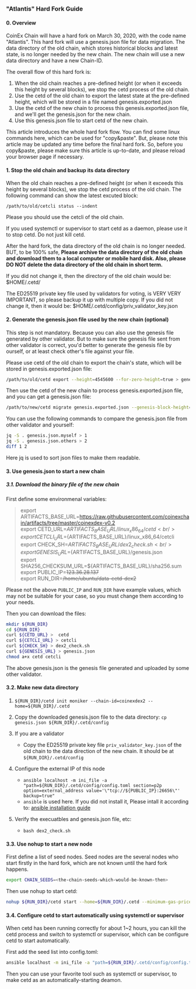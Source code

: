 ### "Atlantis" Hard Fork Guide

#### 0. Overview

CoinEx Chain will have a hard fork on March 30, 2020, with the code name "Atlantis". This hard fork will use a genesis.json file for data migration. The data directory of the old chain, which stores historical blocks and latest state, is no longer needed by the new chain. The new chain will use a new data directory and have a new Chain-ID.

The overall flow of this hard fork is:

1. When the old chain reaches a pre-defined height (or when it exceeds this height by several blocks), we stop the cetd process of the old chain.
2. Use the cetd of the old chain to export the latest state at the pre-defined height, which will be stored in a file named genesis.exported.json 
3. Use the cetd of the new chain to process this genesis.exported.json file, and we'll get the genesis.json for the new chain.
4. Use this genesis.json file to start cetd of the new chain.

This article introduces the whole hard fork flow. You can find some linux commands here, which can be used for "copy&paste". But, please note this article may be updated any time before the final hard fork. So, before you copy&paste, please make sure this article is up-to-date, and please reload your browser page if necessary.



#### 1. Stop the old chain and backup its data directory

When the old chain reaches a pre-defined height (or when it exceeds this height by several blocks), we stop the cetd process of the old chain. The following command can show the latest excuted block:

```
/path/to/old/cetcli status --indent
```

Please you should use the cetcli of the old chain.

If you used systemctl or supervisor to start cetd as a daemon, please use it to stop cetd. Do not just kill cetd.

After the hard fork, the data directory of the old chain is no longer needed. BUT, to be 100% safe, **Please archive the data directory of the old chain and download them to a local computer or mobile hard disk. Also, please DO NOT delete the data directory of the old chain in short term.**

If you did not change it, then the directory of the old chain would be: $HOME/.cetd/

The ED25519 private key file used by validators for voting, is VERY VERY IMPORTANT, so please backup it up with multiple copy. If you did not change it, then it would be: $HOME/.cetd/config/priv_validator_key.json 



#### 2. Generate the genesis.json file used by the new chain (optional)

This step is not mandatory. Because you can also use the genesis file generated by other validator. But to make sure the genesis file sent from other validator is correct, you'd better to generate the genesis file by ourself, or at least check other's file against your file.

Please use cetd of the old chain to export the chain's state, which will be stored in genesis.exported.json file:

```bash
/path/to/old/cetd export --height=4545600 --for-zero-height=true > genesis.exported.json
```

Then use the cetd of the new chain to process genesis.exported.json file, and you can get a genesis.json file:

```bash
/path/to/new/cetd migrate genesis.exported.json --genesis-block-height=4545600 --output genesis.json 

```

You can use the following commands to compare the genesis.json file from other validator and yourself:

```bash
jq -S . genesis.json.myself > 1
jq -S . genesis.json.others > 2
diff 1 2
```

Here jq is used to sort json files to make them readable.



#### 3. Use genesis.json to start a new chain

##### 3.1. Download the binary file of the new chain

First define some environmenal variables:


>  export ARTIFACTS_BASE_URL=https://raw.githubusercontent.com/coinexchain/artifacts/tree/master/coinexdex-v0.2 <br/>
>  export CETD_URL=${ARTIFACTS_BASE_URL}/linux_x86_64/cetd <br/>
>  export CETCLI_URL=${ARTIFACTS_BASE_URL}/linux_x86_64/cetcli <br/>
>  export CHECK_SH=${ARTIFACTS_BASE_URL}/dex2_check.sh <br/>
>  export GENESIS_URL=${ARTIFACTS_BASE_URL}/genesis.json <br/>
>  export SHA256_CHECKSUM_URL=${ARTIFACTS_BASE_URL}/sha256.sum <br/>
>  export PUBLIC_IP=~~123.36.28.137~~ <br/>
>  export RUN_DIR=~~/home/ubuntu/data-cetd-dex2~~ <br/>

Please not the above `PUBLIC_IP` and `RUN_DIR` have example values, which may not be suitable for your case, so you must change them according to your needs.

Then you can download the files:
```bash
mkdir ${RUN_DIR}
cd ${RUN_DIR}
curl ${CETD_URL} >  cetd
curl ${CETCLI_URL} > cetcli
curl ${CHECK_SH} > dex2_check.sh
curl ${GENESIS_URL} > genesis.json
chmod a+x cetd cetcli
```
The above genesis.json is the genesis file generated and uploaded by some other validator.



#### 3.2. Make new data directory

1. `${RUN_DIR}/cetd init moniker --chain-id=coinexdex2 --home=${RUN_DIR}/.cetd`
2. Copy the downloaded genesis.json file to the data directory: `cp genesis.json ${RUN_DIR}/.cetd/config`
3. If you are a validator

    *   Copy the ED25519 private key file `priv_validator_key.json` of the old chain to the data direction of the new chain. It should be at `${RUN_DIR}/.cetd/config`

4. Configure the external IP of this node

   *	`ansible localhost -m ini_file -a "path=${RUN_DIR}/.cetd/config/config.toml section=p2p option=external_address value='\"tcp://${PUBLIC_IP}:26656\"' backup=true"`
   *   `ansible` is used here. If you did not install it, Please intall it according to: [ansible installation guide](https://docs.ansible.com/ansible/latest/installation_guide/intro_installation.html#installing-ansible-on-ubuntu)

5. Verify the execuatbles and genesis.json file, etc:
   *  `bash dex2_check.sh`

    
#### 3.3. Use nohup to start a new node

First define a list of seed nodes. Seed nodes are the several nodes who start firstly in the hard fork, which are not known until the hard fork happens.


```bash
export CHAIN_SEEDS=<the-chain-seeds-which-would-be-known-then>
```

Then use nohup to start cetd:

```bash
nohup ${RUN_DIR}/cetd start --home=${RUN_DIR}/.cetd --minimum-gas-prices=20.0cet --p2p.seeds=${CHAIN_SEEDS} &> cetd.log &
```



#### 3.4. Configure cetd to start automatically using systemctl or supervisor

When cetd has been running correctly for about 1~2 hours, you can kill the cetd process and switch to systemctl or supervisor, which can be configure cetd to start automatically.

First add the seed list into config.toml:

```bash
ansible localhost -m ini_file -a "path=${RUN_DIR}/.cetd/config/config.toml section=p2p option=seeds value='\"${CHAIN_SEEDS}\"' backup=true"
```

Then you can use your favorite tool such as systemctl or supervisor, to make cetd as an automatically-starting deamon.
